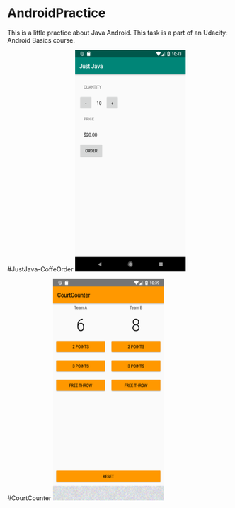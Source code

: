 # AndroidPractice
This is a little practice about Java Android.
This task is a part of an Udacity: Android Basics course.

#JustJava-CoffeOrder
<img src="https://github.com/DavidKiraly/AndroidPractice/blob/master/JustJava/JustJava.png?raw=true" width="250" height="500" />

#CourtCounter
<img src="https://github.com/DavidKiraly/AndroidPractice/blob/master/CourtCounter/CourtCounter.png?raw=true" width="250" height="500" />

